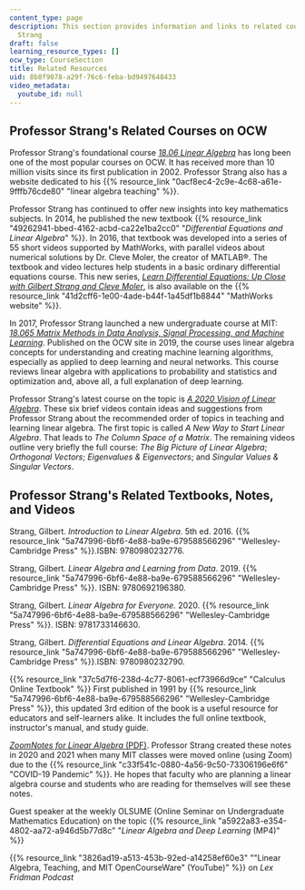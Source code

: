 ```yaml
---
content_type: page
description: This section provides information and links to related courses by Professor
  Strang
draft: false
learning_resource_types: []
ocw_type: CourseSection
title: Related Resources
uid: 8b8f9078-a29f-76c6-feba-bd9497648433
video_metadata:
  youtube_id: null
---
```

## Professor Strang's Related Courses on OCW

Professor Strang's foundational course [*18.06 Linear Algebra*](/courses/18-06-linear-algebra-spring-2010) has long been one of the most popular courses on OCW. It has received more than 10 million visits since its first publication in 2002. Professor Strang also has a website dedicated to his {{% resource_link "0acf8ec4-2c9e-4c68-a61e-9fffb76cde80" "linear algebra teaching" %}}.

Professor Strang has continued to offer new insights into key mathematics subjects. In 2014, he published the new textbook {{% resource_link "49262941-bbed-4162-acbd-ca22e1ba2cc0" "*Differential Equations and Linear Algebra*" %}}. In 2016, that textbook was developed into a series of 55 short videos supported by MathWorks, with parallel videos about numerical solutions by Dr. Cleve Moler, the creator of MATLAB®. The textbook and video lectures help students in a basic ordinary differential equations course. This new series, [*Learn Differential Equations: Up Close with Gilbert Strang and Cleve Moler*](/courses/res-18-009-learn-differential-equations-up-close-with-gilbert-strang-and-cleve-moler-fall-2015), is also available on the {{% resource_link "41d2cff6-1e00-4ade-b44f-1a45df1b8844" "MathWorks website" %}}.

In 2017, Professor Strang launched a new undergraduate course at MIT: [*18.065 Matrix Methods in Data Analysis, Signal Processing, and Machine Learning*](/courses/18-065-matrix-methods-in-data-analysis-signal-processing-and-machine-learning-spring-2018). Published on the OCW site in 2019, the course uses linear algebra concepts for understanding and creating machine learning algorithms, especially as applied to deep learning and neural networks. This course reviews linear algebra with applications to probability and statistics and optimization and, above all, a full explanation of deep learning. 

Professor Strang's latest course on the topic is [*A 2020 Vision of Linear Algebra*](/courses/res-18-010-a-2020-vision-of-linear-algebra-spring-2020). These six brief videos contain ideas and suggestions from Professor Strang about the recommended order of topics in teaching and learning linear algebra. The first topic is called *A New Way to Start Linear Algebra*. That leads to *The Column Space of a Matrix*. The remaining videos outline very briefly the full course: *The Big Picture of Linear Algebra*; *Orthogonal Vectors*; *Eigenvalues & Eigenvectors*; and *Singular Values & Singular Vectors*.

## Professor Strang's Related Textbooks, Notes, and Videos

Strang, Gilbert. *Introduction to Linear Algebra*. 5th ed. 2016. {{% resource_link "5a747996-6bf6-4e88-ba9e-679588566296" "Wellesley-Cambridge Press" %}}.ISBN: 9780980232776.

Strang, Gilbert. *Linear Algebra and Learning from Data*. 2019. {{% resource_link "5a747996-6bf6-4e88-ba9e-679588566296" "Wellesley-Cambridge Press" %}}. ISBN: 9780692196380.

Strang, Gilbert. *Linear Algebra for Everyone.* 2020. {{% resource_link "5a747996-6bf6-4e88-ba9e-679588566296" "Wellesley-Cambridge Press" %}}. ISBN: 9781733146630.

Strang, Gilbert. *Differential Equations and Linear Algebra*. 2014. {{% resource_link "5a747996-6bf6-4e88-ba9e-679588566296" "Wellesley-Cambridge Press" %}}.ISBN: 9780980232790.

{{% resource_link "37c5d7f6-238d-4c77-8061-ecf73966d9ce" "Calculus Online Textbook" %}} First published in 1991 by {{% resource_link "5a747996-6bf6-4e88-ba9e-679588566296" "Wellesley-Cambridge Press" %}}, this updated 3rd edition of the book is a useful resource for educators and self-learners alike. It includes the full online textbook, instructor's manual, and study guide.

[*ZoomNotes for Linear Algebra* (PDF)](/courses/res-18-010-a-2020-vision-of-linear-algebra-spring-2020/resources/zoomnotes_18-010). Professor Strang created these notes in 2020 and 2021 when many MIT classes were moved online (using Zoom) due to the {{% resource_link "c33f541c-0880-4a56-9c50-73306196e6f6" "COVID-19 Pandemic" %}}. He hopes that faculty who are planning a linear algebra course and students who are reading for themselves will see these notes.

Guest speaker at the weekly OLSUME (Online Seminar on Undergraduate Mathematics Education) on the topic {{% resource_link "a5922a83-e354-4802-aa72-a946d5b77d8c" "*Linear Algebra and Deep Learning* (MP4)" %}}

{{% resource_link "3826ad19-a513-453b-92ed-a14258ef60e3" "\"Linear Algebra, Teaching, and MIT OpenCourseWare\" (YouTube)" %}} on *Lex Fridman Podcast*